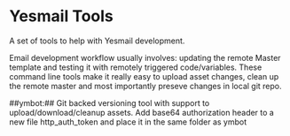 Yesmail Tools
=============

A set of tools to help with Yesmail development.

Email development workflow usually involves: updating the remote Master template and testing it with remotely triggered code/variables.
These command line tools make it really easy to upload asset changes, clean up the remote master and most importantly preseve changes in local git repo.

##ymbot:##
	Git backed versioning tool with support to upload/download/cleanup assets.
	Add base64 authorization header to a new file http_auth_token and place it in the same folder as ymbot

